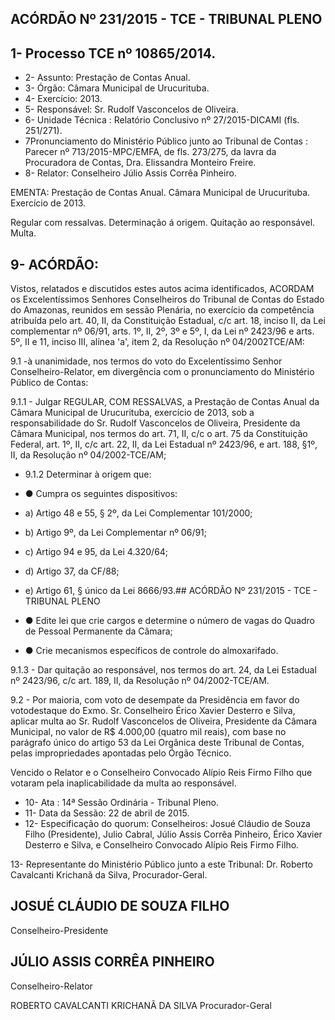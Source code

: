 
## ACÓRDÃO Nº 231/2015 - TCE - TRIBUNAL PLENO

## 1- Processo TCE nº 10865/2014.

- 2- Assunto: Prestação de Contas Anual.
- 3- Órgão: Câmara Municipal de Urucurituba.
- 4- Exercício: 2013.
- 5- Responsável: Sr. Rudolf Vasconcelos de Oliveira.
- 6- Unidade Técnica : Relatório Conclusivo nº 27/2015-DICAMI (fls. 251/271).
- 7Pronunciamento  do  Ministério  Público  junto  ao  Tribunal  de  Contas : Parecer  nº 713/2015-MPC/EMFA,  de  fls.  273/275,  da  lavra  da  Procuradora  de  Contas,  Dra.  Elissandra Monteiro Freire.
- 8- Relator: Conselheiro Júlio Assis Corrêa Pinheiro.

EMENTA: Prestação de Contas Anual. Câmara Municipal de Urucurituba. Exercício de 2013.

Regular  com  ressalvas.  Determinação  á  origem. Quitação ao responsável. Multa.

## 9- ACÓRDÃO:

Vistos,  relatados  e  discutidos  estes  autos  acima  identificados,  ACORDAM  os Excelentíssimos  Senhores  Conselheiros  do  Tribunal  de  Contas  do  Estado  do  Amazonas, reunidos  em  sessão  Plenária,  no  exercício  da  competência  atribuída  pelo  art.  40,  II,  da Constituição Estadual, c/c art. 18, inciso II, da Lei complementar nº 06/91, arts. 1º, II, 2º, 3º e 5º, I, da Lei nº 2423/96 e arts. 5º, II e 11, inciso III, alínea 'a', item 2, da Resolução nº 04/2002TCE/AM:

9.1 -à unanimidade, nos termos do voto do Excelentíssimo Senhor Conselheiro-Relator, em divergência com o pronunciamento do Ministério Público de Contas:

9.1.1 - Julgar REGULAR, COM RESSALVAS, a Prestação de Contas Anual da Câmara  Municipal  de  Urucurituba,  exercício  de  2013,  sob  a  responsabilidade  do  Sr.  Rudolf Vasconcelos de Oliveira, Presidente da Câmara Municipal, nos termos do art. 71, II, c/c o art. 75 da Constituição Federal, art. 1º, II, c/c art. 22, II, da Lei Estadual nº 2423/96, e art. 188, §1º, II, da Resolução nº 04/2002-TCE/AM;

- 9.1.2 Determinar à origem que:
- ● Cumpra os seguintes dispositivos:
- a) Artigo 48 e 55, § 2º, da Lei Complementar 101/2000;
- b) Artigo 9º, da Lei Complementar nº 06/91;
- c) Artigo 94 e 95, da Lei 4.320/64;
- d) Artigo 37, da CF/88;
- e) Artigo 61, § único da Lei 8666/93.## ACÓRDÃO Nº 231/2015 - TCE - TRIBUNAL PLENO

- ● Edite  lei  que  crie  cargos  e  determine  o  número  de  vagas  do  Quadro  de Pessoal Permanente da Câmara;
- ● Crie mecanismos específicos de controle do almoxarifado.

9.1.3 - Dar quitação ao responsável, nos termos do art. 24, da Lei Estadual nº 2423/96, c/c art. 189, II, da Resolução nº 04/2002-TCE/AM.

9.2 - Por maioria, com voto de desempate da Presidência em favor do votodestaque do Exmo. Sr. Conselheiro Érico Xavier Desterro e Silva, aplicar  multa ao Sr. Rudolf  Vasconcelos de Oliveira, Presidente da Câmara  Municipal, no valor de R$ 4.000,00 (quatro mil reais), com base no parágrafo único do artigo 53 da Lei Orgânica deste Tribunal de Contas, pelas  impropriedades apontadas pelo Órgão Técnico.

Vencido o Relator e o Conselheiro Convocado Alípio Reis Firmo Filho que votaram pela inaplicabilidade da multa ao responsável.

- 10- Ata : 14ª Sessão Ordinária - Tribunal Pleno.
- 11- Data da Sessão: 22 de abril de 2015.
- 12- Especificação do quorum: Conselheiros: Josué Cláudio de Souza Filho (Presidente), Julio Cabral, Júlio Assis Corrêa Pinheiro,  Érico Xavier Desterro e Silva, e Conselheiro Convocado Alípio Reis Firmo Filho.

13-  Representante  do  Ministério  Público  junto  a  este  Tribunal: Dr. Roberto  Cavalcanti Krichanã da Silva, Procurador-Geral.

## JOSUÉ CLÁUDIO DE SOUZA FILHO

Conselheiro-Presidente

## JÚLIO ASSIS CORRÊA PINHEIRO

Conselheiro-Relator

ROBERTO CAVALCANTI KRICHANÃ DA SILVA Procurador-Geral